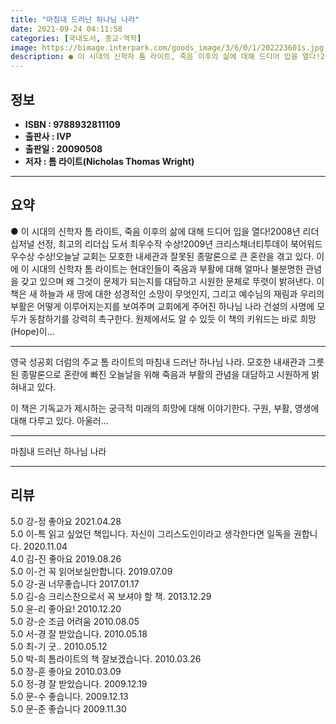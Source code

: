 ```yaml
---
title: "마침내 드러난 하나님 나라"
date: 2021-09-24 04:11:58
categories: [국내도서, 종교-역학]
image: https://bimage.interpark.com/goods_image/3/6/0/1/202223601s.jpg
description: ● 이 시대의 신학자 톰 라이트, 죽음 이후의 삶에 대해 드디어 입을 열다!2008년 리더십저널 선정, 최고의 리더십 도서 최우수작 수상!2009년 크리스채너티투데이 북어워드 우수상 수상!오늘날 교회는 모호한 내세관과 잘못된 종말론으로 큰 혼란을 겪고 있다. 이에 이 시대의 신학자
---
```


## **정보**

- **ISBN : 9788932811109**
- **출판사 : IVP**
- **출판일 : 20090508**
- **저자 : 톰 라이트(Nicholas Thomas Wright)**

------



## **요약**

●  이 시대의 신학자 톰 라이트,  죽음 이후의 삶에 대해 드디어 입을 열다!2008년 리더십저널 선정, 최고의 리더십 도서 최우수작 수상!2009년 크리스채너티투데이 북어워드 우수상 수상!오늘날 교회는 모호한 내세관과 잘못된 종말론으로 큰 혼란을 겪고 있다. 이에 이 시대의 신학자 톰 라이트는 현대인들이 죽음과 부활에 대해 얼마나 불분명한 관념을 갖고 있으며 왜 그것이 문제가 되는지를 대담하고 시원한 문체로 뚜렷이 밝혀낸다.  이 책은 새 하늘과 새 땅에 대한 성경적인 소망이 무엇인지, 그리고 예수님의 재림과 우리의 부활은 어떻게 이루어지는지를 보여주며 교회에게 주어진 하나님 나라 건설의 사명에 모두가 동참하기를 강력히 촉구한다.  원제에서도 알 수 있듯 이 책의 키워드는 바로 희망(Hope)이...

------

영국 성공회 더럼의 주교 톰 라이트의 마침내 드러난 하나님 나라. 모호한 내새관과 그릇된 종말론으로 혼란에 빠진 오늘날을 위해 죽음과 부활의 관념을 대담하고 시원하게 밝혀내고 있다.

이 책은 기독교가 제시하는 궁극적 미래의 희망에 대해 이야기한다. 구원, 부활, 영생에 대해 다루고 있다. 아울러... 

------


마침내 드러난 하나님 나라 

------


## **리뷰** 

5.0 강-정 좋아요 2021.04.28 <br/>5.0 이-특 읽고 싶었던 책입니다. 
자신이 그리스도인이라고 생각한다면
일독을 권합니다. 2020.11.04 <br/>4.0 김-진 좋아요 2019.08.26 <br/>5.0 이-건 꼭 읽어보실만합니다. 2019.07.09 <br/>5.0 강-권 너무좋습니다
 2017.01.17 <br/>5.0 김-승 크리스찬으로서 꼭 보셔야 할 책. 2013.12.29 <br/>5.0 윤-리 좋아요! 2010.12.20 <br/>5.0 강-순 조금 어려움 2010.08.05 <br/>5.0 서-경 잘 받았습니다. 2010.05.18 <br/>5.0 최-기 굿.. 2010.05.12 <br/>5.0 박-희 톰라이트의 책 잘보겠습니다. 2010.03.26 <br/>5.0 장-훈 좋아요 2010.03.09 <br/>5.0 정-경 잘 받았습니다. 2009.12.19 <br/>5.0 문-수 좋습니다. 2009.12.13 <br/>5.0 문-준 좋습니다 2009.11.30 <br/>